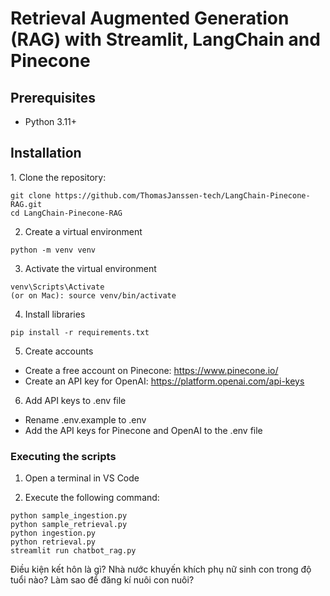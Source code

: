 <h1>Retrieval Augmented Generation (RAG) with Streamlit, LangChain and Pinecone</h1>

<h2>Prerequisites</h2>
<ul>
  <li>Python 3.11+</li>
</ul>

<h2>Installation</h2>
1. Clone the repository:

```
git clone https://github.com/ThomasJanssen-tech/LangChain-Pinecone-RAG.git
cd LangChain-Pinecone-RAG
```

2. Create a virtual environment

```
python -m venv venv
```

3. Activate the virtual environment

```
venv\Scripts\Activate
(or on Mac): source venv/bin/activate
```

4. Install libraries

```
pip install -r requirements.txt
```

5. Create accounts

- Create a free account on Pinecone: https://www.pinecone.io/
- Create an API key for OpenAI: https://platform.openai.com/api-keys

6. Add API keys to .env file

- Rename .env.example to .env
- Add the API keys for Pinecone and OpenAI to the .env file

<h3>Executing the scripts</h3>

1. Open a terminal in VS Code

2. Execute the following command:

```
python sample_ingestion.py
python sample_retrieval.py
python ingestion.py
python retrieval.py
streamlit run chatbot_rag.py
```

Điều kiện kết hôn là gì?
Nhà nước khuyến khích phụ nữ sinh con trong độ tuổi nào?
Làm sao để đăng kí nuôi con nuôi?
